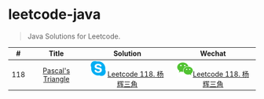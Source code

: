# leetcode-java

> Java Solutions for Leetcode.

| # | Title | Solution | Wechat |
| :-: | :-: | :-: | :-: |
| 118 | [Pascal's Triangle](https://leetcode-cn.com/problems/pascals-triangle/) | ![](logo/skype.svg)[Leetcode 118. 杨辉三角](https://abelsu7.top/2018/12/12/leetcode-118-pascal-triangle/) | ![](logo/wechat.svg)[Leetcode 118. 杨辉三角](https://mp.weixin.qq.com/s/wO3Ibq-5XXUWw4MicMaOzA) |